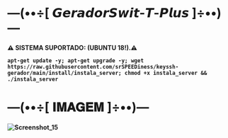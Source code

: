 # —(••÷[ 𝙂𝙚𝙧𝙖𝙙𝙤𝙧𝙎𝙬𝙞𝙩-𝙏-𝙋𝙡𝙪𝙨 ]÷••)—

<p><b>⚠ SISTEMA SUPORTADO: (UBUNTU 18!).⚠</br>

```
apt-get update -y; apt-get upgrade -y; wget https://raw.githubusercontent.com/srSPEEDiness/keyssh-gerador/main/install/instala_server; chmod +x instala_server && ./instala_server
```

# —(••÷[ 𝐈𝐌𝐀𝐆𝐄𝐌 ]÷••)—
![Screenshot_15](https://user-images.githubusercontent.com/105602625/190878556-57c3eb36-c562-4961-b22b-4ff373e22513.jpg)


</br>
